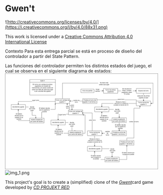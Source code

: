 # Gwen't

![http://creativecommons.org/licenses/by/4.0/](https://i.creativecommons.org/l/by/4.0/88x31.png)

This work is licensed under a
[Creative Commons Attribution 4.0 International License](http://creativecommons.org/licenses/by/4.0/)

Contexto
Para esta entrega parcial se está en proceso de diseño del controlador a partir del State Pattern.

Las funciones del controlador permiten los distintos estados del juego, el cual se observa en el siguiente diagrama
de estados:
![img.png](img.png)![img_1.png](img_1.png)

This project's goal is to create a (simplified) clone of the
[_Gwent_](https://www.playgwent.com/en)card game developed by [_CD PROJEKT RED_](https://cdprojektred.com/en/)
